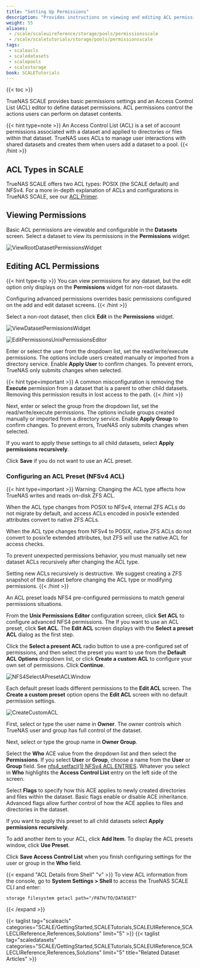 ```yaml
---
title: "Setting Up Permissions"
description: "Provides instructions on viewing and editing ACL permissions, using the ACL editor screens, and general information on ACLs."
weight: 55
aliases:
 - /scale/scaleuireference/storage/pools/permissionsscale
 - /scale/scaletutorials/storage/pools/permissionsscale
tags:
 - scaleacls
 - scaledatasets
 - scalepools
 - scalestorage
book: SCALETutorials
---
```


{{< toc >}}

TrueNAS SCALE provides basic permissions settings and an Access Control List (ACL) editor to define dataset permissions.
ACL permissions control the actions users can perform on dataset contents.

{{< hint type=note >}}
An Access Control List (ACL) is a set of account permissions associated with a dataset and applied to directories or files within that dataset.
TrueNAS uses ACLs to manage user interactions with shared datasets and creates them when users add a dataset to a pool.
{{< /hint >}}
## ACL Types in SCALE

TrueNAS SCALE offers two ACL types: POSIX (the SCALE default) and NFSv4.
For a more in-depth explanation of ACLs and configurations in TrueNAS SCALE, see our [ACL Primer](https://www.truenas.com/docs/references/aclprimer/).

## Viewing Permissions

Basic ACL permissions are viewable and configurable in the **Datasets** screen. Select a dataset to view its permissions in the **Permissions** widget.

![ViewRootDatasetPermissionsWidget](/images/SCALE/Datasets/ViewRootDatasetPermissionsWidget.png "View Root Dataset Permissions")

## Editing ACL Permissions

{{< hint type=tip >}}
You can view permissions for any dataset, but the edit option only displays on the **Permissions** widget for non-root datasets.

Configuring advanced permissions overrides basic permissions configured on the add and edit dataset screens.
{{< /hint >}}

Select a non-root dataset, then click **Edit** in the **Permissions** widget.

![ViewDatasetPermissionsWidget](/images/SCALE/Datasets/ViewDatasetPermissionsWidget.png "View Child Dataset Permissions")

![EditPermissionsUnixPermissionsEditor](/images/SCALE/Datasets/EditPermissionsUnixPermissionsEditor.png "Edit Permissions Unix Permissions Editor")

Enter or select the user from the dropdown list, set the read/write/execute permissions.
The options include users created manually or imported from a directory service. Enable **Apply User** to confirm changes.
To prevent errors, TrueNAS only submits changes when selected.

{{< hint type=important >}}
A common misconfiguration is removing the **Execute** permission from a dataset that is a parent to other child datasets.
Removing this permission results in lost access to the path.
{{< /hint >}}

Next, enter or select the group from the dropdown list, set the read/write/execute permissions.
The options include groups created manually or imported from a directory service. Enable **Apply Group** to confirm changes.
To prevent errors, TrueNAS only submits changes when selected.

If you want to apply these settings to all child datasets, select **Apply permissions recursively**.

Click **Save** if you do not want to use an ACL preset.

### Configuring an ACL Preset (NFSv4 ACL)
{{< hint type=important >}}
Warning: Changing the ACL type affects how TrueNAS writes and reads on-disk ZFS ACL.

When the ACL type changes from POSIX to NFSv4, internal ZFS ACLs do not migrate by default, and access ACLs encoded in posix1e extended attributes convert to native ZFS ACLs.

When the ACL type changes from NFSv4 to POSIX, native ZFS ACLs do not convert to posix1e extended attributes, but ZFS will use the native ACL for access checks.

To prevent unexpected permissions behavior, you must manually set new dataset ACLs recursively after changing the ACL type.

Setting new ACLs recursively is destructive. We suggest creating a ZFS snapshot of the dataset before changing the ACL type or modifying permissions.
{{< /hint >}}

An ACL preset loads NFS4 pre-configured permissions to match general permissions situations.

From the **Unix Permissions Editor** configuration screen, click **Set ACL** to configure advanced NFS4 permissions. The If you want to use an ACL preset, click **Set ACL**. The **Edit ACL** screen displays with the **Select a preset ACL** dialog as the first step.

Click the **Select a present ACL** radio button to use a pre-configured set of permissions, and then select the preset you want to use from the **Default ACL Options** dropdown list, or click **Create a custom ACL** to configure your own set of permissions.
Click **Continue**.

![NFS4SelectAPresetACLWindow](/images/SCALE/Datasets/NFS4SelectAPresetACLWindow.png "NFS4 Select a preset ACL")

Each default preset loads different permissions to the **Edit ACL** screen. The **Create a custom preset** option opens the **Edit ACL** screen with no default permission settings.

![CreateCustomACL](/images/SCALE/Datasets/CreateCustomACL.png "Edit ACL Create Custom")

First, select or type the user name in **Owner**. The owner controls which TrueNAS user and group has full control of the dataset.

Next, select or type the group name in **Owner Group**.

Select the **Who** ACE value from the dropdown list and then select the **Permissions**.
If you select **User** or **Group**, choose a name from the **User** or **Group** field.
See [nfs4_setfacl(1) NFSv4 ACL ENTRIES](https://manpages.debian.org/testing/nfs4-acl-tools/nfs4_setfacl.1.en.html).
Whatever you select in **Who** highlights the **Access Control List** entry on the left side of the screen.

Select **Flags** to specify how this ACE applies to newly created directories and files within the dataset.
Basic flags enable or disable ACE inheritance.
Advanced flags allow further control of how the ACE applies to files and directories in the dataset.

If you want to apply this preset to all child datasets select **Apply permissions recursively**.

To add another item to your ACL, click **Add Item**. To display the ACL presets window, click **Use Preset**.

Click **Save Access Control List** when you finish configuring settings for the user or group in the **Who** field.

{{< expand "ACL Details from Shell" "v" >}}
To view ACL information from the console, go to **System Settings > Shell** to access the TrueNAS SCALE CLI and enter:

```
storage filesystem getacl path="/PATH/TO/DATASET"
```
{{< /expand >}}

{{< taglist tag="scaleacls" categories="SCALE/GettingStarted,SCALETutorials,SCALEUIReference,SCALECLIReference,References,Solutions" limit="5" >}}
{{< taglist tag="scaledatasets" categories="SCALE/GettingStarted,SCALETutorials,SCALEUIReference,SCALECLIReference,References,Solutions" limit="5" title="Related Dataset Articles" >}}
